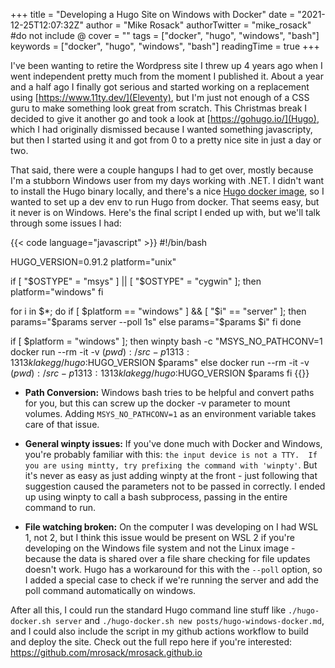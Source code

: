 +++
title = "Developing a Hugo Site on Windows with Docker"
date = "2021-12-25T12:07:32Z"
author = "Mike Rosack"
authorTwitter = "mike_rosack" #do not include @
cover = ""
tags = ["docker", "hugo", "windows", "bash"]
keywords = ["docker", "hugo", "windows", "bash"]
readingTime = true
+++

I've been wanting to retire the Wordpress site I threw up 4 years ago when I went independent pretty much from the moment I published it.  About a year and a half ago I finally got serious and started working on a replacement using [https://www.11ty.dev/](Eleventy), but I'm just not enough of a CSS guru to make something look great from scratch.  This Christmas break I decided to give it another go and took a look at [https://gohugo.io/](Hugo), which I had originally dismissed because I wanted something javascripty, but then I started using it and got from 0 to a pretty nice site in just a day or two.

That said, there were a couple hangups I had to get over, mostly because I'm a stubborn Windows user from my days working with .NET.  I didn't want to install the Hugo binary locally, and there's a nice [Hugo docker image](https://hub.docker.com/r/klakegg/hugo/), so I wanted to set up a dev env to run Hugo from docker.  That seems easy, but it never is on Windows.  Here's the final script I ended up with, but we'll talk through some issues I had:

{{< code language="javascript" >}}
#!/bin/bash

HUGO_VERSION=0.91.2
platform="unix"

if [ "$OSTYPE" = "msys" ] || [ "$OSTYPE" = "cygwin" ]; then
  platform="windows"
fi

for i in $*;
do
    if [ $platform == "windows" ] && [ "$i" == "server" ]; then
        params="$params server --poll 1s"
    else
        params="$params $i"
    fi
done

if [ $platform = "windows" ]; then
    winpty bash -c "MSYS_NO_PATHCONV=1 docker run --rm -it -v $(pwd):/src -p 1313:1313 klakegg/hugo:$HUGO_VERSION $params"
else
    docker run --rm -it -v $(pwd):/src -p 1313:1313 klakegg/hugo:$HUGO_VERSION $params
fi
{{</code>}}

* **Path Conversion:** Windows bash tries to be helpful and convert paths for you, but this can screw up the docker -v parameter to mount volumes.  Adding ```MSYS_NO_PATHCONV=1``` as an environment variable takes care of that issue.

* **General winpty issues:** If you've done much with Docker and Windows, you're probably familiar with this: ```the input device is not a TTY.  If you are using mintty, try prefixing the command with 'winpty'```.  But it's never as easy as just adding winpty at the front - just following that suggestion caused the parameters not to be passed in correctly.  I ended up using winpty to call a bash subprocess, passing in the entire command to run.

* **File watching broken:** On the computer I was developing on I had WSL 1, not 2, but I think this issue would be present on WSL 2 if you're developing on the Windows file system and not the Linux image - because the data is shared over a file share checking for file updates doesn't work.  Hugo has a workaround for this with the ```--poll``` option, so I added a special case to check if we're running the server and add the poll command automatically on windows.

After all this, I could run the standard Hugo command line stuff like ```./hugo-docker.sh server``` and ```./hugo-docker.sh new posts/hugo-windows-docker.md```, and I could also include the script in my github actions workflow to build and deploy the site.  Check out the full repo here if you're interested: https://github.com/mrosack/mrosack.github.io